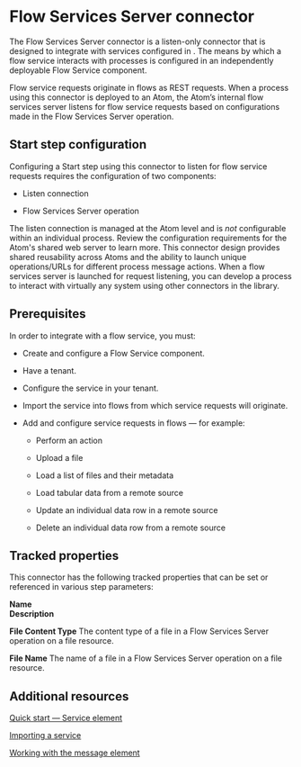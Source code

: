 # Flow Services Server connector

<head>
  <meta name="guidename" content="Integration"/>
  <meta name="context" content="GUID-cfd73e0d-a94c-4a02-b09b-471b9d9e5faa"/>
</head>


The Flow Services Server connector is a listen-only connector that is designed to integrate with services configured in . The means by which a flow service interacts with processes is configured in an independently deployable Flow Service component.

Flow service requests originate in flows as REST requests. When a process using this connector is deployed to an Atom, the Atom’s internal flow services server listens for flow service requests based on configurations made in the Flow Services Server operation.

## Start step configuration 

Configuring a Start step using this connector to listen for flow service requests requires the configuration of two components:

-   Listen connection

-   Flow Services Server operation


The listen connection is managed at the Atom level and is *not* configurable within an individual process. Review the configuration requirements for the Atom's shared web server to learn more. This connector design provides shared reusability across Atoms and the ability to launch unique operations/URLs for different process message actions. When a flow services server is launched for request listening, you can develop a process to interact with virtually any system using other connectors in the library.

## Prerequisites 
In order to integrate with a flow service, you must:

-   Create and configure a Flow Service component.

-   Have a tenant.

-   Configure the service in your tenant.

-   Import the service into flows from which service requests will originate.

-   Add and configure service requests in flows — for example:

    -   Perform an action

    -   Upload a file

    -   Load a list of files and their metadata

    -   Load tabular data from a remote source

    -   Update an individual data row in a remote source

    -   Delete an individual data row from a remote source


## Tracked properties 

This connector has the following tracked properties that can be set or referenced in various step parameters:

**Name**   
**Description**

**File Content Type**
The content type of a file in a Flow Services Server operation on a file resource.

**File Name**
The name of a file in a Flow Services Server operation on a file resource.

## Additional resources 

[Quick start — Service element](https://docs.manywho.com/quick-start-service-element/)

[Importing a service](https://docs.manywho.com/importing-service-flow/)

[Working with the message element](https://docs.manywho.com/working-with-the-message-element/)